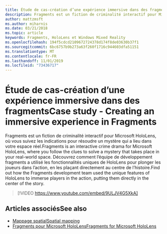 ```yaml
---
title: Étude de cas-création d’une expérience immersive dans des fragments
description: Fragments est un fiction de criminalité interactif pour Microsoft HoloLens, où vous suivez les indications pour résoudre un mystère qui a lieu dans votre espace réel.
author: mattzmsft
ms.author: miharnis
ms.date: 03/21/2018
ms.topic: article
keywords: Fragments, HoloLens et Windows Mixed Reality
ms.openlocfilehash: 194f5cdcd2109672724378d174f8de03630b37f1
ms.sourcegitcommit: 6bc6757b9b273a63f260f1716c944603dfa51151
ms.translationtype: MT
ms.contentlocale: fr-FR
ms.lasthandoff: 11/01/2019
ms.locfileid: "73436717"
---
```

# <a name="case-study---creating-an-immersive-experience-in-fragments"></a><span data-ttu-id="e7cf5-104">Étude de cas-création d’une expérience immersive dans des fragments</span><span class="sxs-lookup"><span data-stu-id="e7cf5-104">Case study - Creating an immersive experience in Fragments</span></span>

<span data-ttu-id="e7cf5-105">Fragments est un fiction de criminalité interactif pour Microsoft HoloLens, où vous suivez les indications pour résoudre un mystère qui a lieu dans votre espace réel.</span><span class="sxs-lookup"><span data-stu-id="e7cf5-105">Fragments is an interactive crime drama for Microsoft HoloLens, where you follow the clues to solve a mystery that takes place in your real-world space.</span></span> <span data-ttu-id="e7cf5-106">Découvrez comment l’équipe de développement fragments a utilisé les fonctionnalités uniques de HoloLens pour plonger les joueurs dans l’action, en les plaçant directement au centre de l’histoire.</span><span class="sxs-lookup"><span data-stu-id="e7cf5-106">Find out how the Fragments development team used the unique features of HoloLens to immerse players in the action, putting them directly in the center of the story.</span></span>



>[!VIDEO https://www.youtube.com/embed/9ULJV4G5XkA]

## <a name="see-also"></a><span data-ttu-id="e7cf5-107">Articles associés</span><span class="sxs-lookup"><span data-stu-id="e7cf5-107">See also</span></span>
* [<span data-ttu-id="e7cf5-108">Mappage spatial</span><span class="sxs-lookup"><span data-stu-id="e7cf5-108">Spatial mapping</span></span>](spatial-mapping.md)
* [<span data-ttu-id="e7cf5-109">Fragments pour Microsoft HoloLens</span><span class="sxs-lookup"><span data-stu-id="e7cf5-109">Fragments for Microsoft HoloLens</span></span>](https://www.microsoft.com/p/fragments/9nblggh5ggm8)
